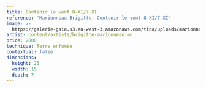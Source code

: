 ```yaml
---
title: Contenir le vent 8-XI/7-XI
reference: 'Marionneau Brigitte, Contenir le vent 8-XI/7-XI'
image: >-
  https://galerie-gaia.s3.eu-west-3.amazonaws.com/tina/uploads/marionneau-brigitte/brigitte-marionneau-Contenir-le-vent-8-XI-7-XI-2023-h25x15x7cm.jpg
artist: content/artists/brigitte-marionneau.md
price: 2800
technique: Terre enfumée
contextual: false
dimensions:
  height: 25
  width: 15
  depth: 7
---
```


